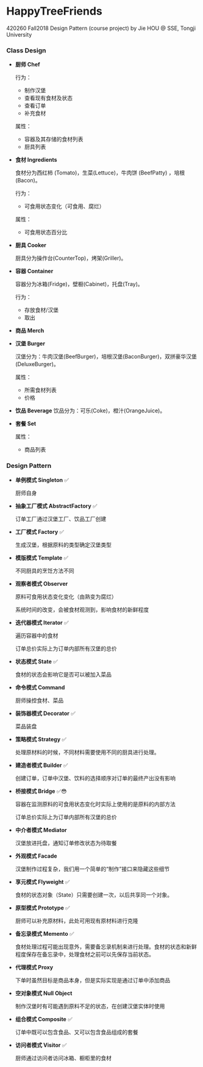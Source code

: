 # HappyTreeFriends
 420260 Fall2018 Design Pattern (course project) by Jie HOU @ SSE, Tongji University



### Class Design

- **厨师 Chef**

  行为：

  - 制作汉堡
  - 查看现有食材及状态
  - 查看订单
  - 补充食材

  属性：

  - 容器及其存储的食材列表
  - 厨具列表

- **食材 Ingredients**

  食材分为西红柿 (Tomato)，生菜(Lettuce)，牛肉饼 (BeefPatty) ，培根(Bacon)。

  行为：

  - 可食用状态变化（可食用、腐烂）

  属性：

  - 可食用状态百分比

- **厨具 Cooker**

  厨具分为操作台(CounterTop)，烤架(Griller)。

- **容器 Container**

  容器分为冰箱(Fridge)，壁橱(Cabinet)，托盘(Tray)。

  行为：

  - 存放食材/汉堡
  - 取出

- **商品 Merch**

- **汉堡 Burger**

  汉堡分为：牛肉汉堡(BeefBurger)，培根汉堡(BaconBurger)，双拼豪华汉堡(DeluxeBurger)。

  属性：

  - 所需食材列表
  - 价格

- **饮品 Beverage**
  饮品分为：可乐(Coke)，橙汁(OrangeJuice)。

- **套餐 Set**

  属性：

  - 商品列表



### Design Pattern

- **单例模式 Singleton** ✅

  厨师自身

- **抽象工厂模式 AbstractFactory** ✅

  订单工厂通过汉堡工厂、饮品工厂创建

- **工厂模式 Factory** ✅

  生成汉堡，根据原料的类型确定汉堡类型

- **模版模式 Template** :white_check_mark: 

  不同厨具的烹饪方法不同

- **观察者模式 Observer**

  原料可食用状态变化变化（由熟变为腐烂）

  系统时间的改变，会被食材观测到，影响食材的新鲜程度

- **迭代器模式 Iterator** ✅

  遍历容器中的食材

  订单总价实际上为订单内部所有汉堡的总价

- **状态模式 State** :white_check_mark:

  食材的状态会影响它是否可以被加入菜品

- **命令模式 Command**

  厨师操控食材、菜品

- **装饰器模式 Decorator** ✅

  菜品装盘

- **策略模式 Strategy** :white_check_mark:

  处理原材料的时候，不同材料需要使用不同的厨具进行处理。

- **建造者模式 Builder** ✅

  创建订单，订单中汉堡、饮料的选择顺序对订单的最终产出没有影响

- **桥接模式 Bridge** :white_check_mark:😳

  容器在监测原料的可食用状态变化时实际上使用的是原料的内部方法

  订单总价实际上为订单内部所有汉堡的总价

- **中介者模式 Mediator**

  汉堡放进托盘，通知订单修改状态为待取餐

- **外观模式 Facade**

  汉堡制作过程复杂，我们用一个简单的“制作”接口来隐藏这些细节

- **享元模式 Flyweight** :white_check_mark:

  食材的状态对象（State）只需要创建一次，以后共享同一个对象。

- **原型模式 Prototype** :white_check_mark:

  厨师可以补充原材料，此处可用现有原材料进行克隆

- **备忘录模式 Memento** :white_check_mark:

  食材处理过程可能出现意外，需要备忘录机制来进行处理。食材的状态和新鲜程度保存在备忘录中，处理食材之前可以先保存当前状态。

- **代理模式 Proxy**

  下单时虽然目标是商品本身，但是实际实现是通过订单中添加商品

- **空对象模式 Null Object**

  制作汉堡时有可能遇到原料不足的状态，在创建汉堡实体时使用

- **组合模式 Composite** ✅

  订单中既可以包含食品、又可以包含食品组成的套餐

- **访问者模式 Visitor** :white_check_mark:

  厨师通过访问者访问冰箱、橱柜里的食材
